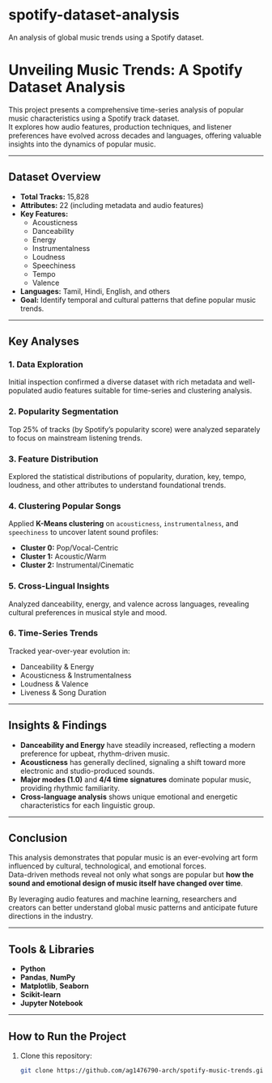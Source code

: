 # spotify-dataset-analysis
An analysis of global music trends using a Spotify dataset.
#  Unveiling Music Trends: A Spotify Dataset Analysis

This project presents a comprehensive time-series analysis of popular music characteristics using a Spotify track dataset.  
It explores how audio features, production techniques, and listener preferences have evolved across decades and languages, offering valuable insights into the dynamics of popular music.

---

##  Dataset Overview

- **Total Tracks:** 15,828  
- **Attributes:** 22 (including metadata and audio features)  
- **Key Features:**  
  - Acousticness  
  - Danceability  
  - Energy  
  - Instrumentalness  
  - Loudness  
  - Speechiness  
  - Tempo  
  - Valence  
- **Languages:** Tamil, Hindi, English, and others  
- **Goal:** Identify temporal and cultural patterns that define popular music trends.

---

##  Key Analyses

### **1. Data Exploration**
Initial inspection confirmed a diverse dataset with rich metadata and well-populated audio features suitable for time-series and clustering analysis.

### **2. Popularity Segmentation**
Top 25% of tracks (by Spotify’s popularity score) were analyzed separately to focus on mainstream listening trends.

### **3. Feature Distribution**
Explored the statistical distributions of popularity, duration, key, tempo, loudness, and other attributes to understand foundational trends.

### **4. Clustering Popular Songs**
Applied **K-Means clustering** on `acousticness`, `instrumentalness`, and `speechiness` to uncover latent sound profiles:
- **Cluster 0:** Pop/Vocal-Centric  
- **Cluster 1:** Acoustic/Warm  
- **Cluster 2:** Instrumental/Cinematic  

### **5. Cross-Lingual Insights**
Analyzed danceability, energy, and valence across languages, revealing cultural preferences in musical style and mood.

### **6. Time-Series Trends**
Tracked year-over-year evolution in:
- Danceability & Energy  
- Acousticness & Instrumentalness  
- Loudness & Valence  
- Liveness & Song Duration  

---

##  Insights & Findings

- **Danceability and Energy** have steadily increased, reflecting a modern preference for upbeat, rhythm-driven music.  
- **Acousticness** has generally declined, signaling a shift toward more electronic and studio-produced sounds.  
- **Major modes (1.0)** and **4/4 time signatures** dominate popular music, providing rhythmic familiarity.  
- **Cross-language analysis** shows unique emotional and energetic characteristics for each linguistic group.  

---

##  Conclusion

This analysis demonstrates that popular music is an ever-evolving art form influenced by cultural, technological, and emotional forces.  
Data-driven methods reveal not only what songs are popular but **how the sound and emotional design of music itself have changed over time**.

By leveraging audio features and machine learning, researchers and creators can better understand global music patterns and anticipate future directions in the industry.

---

##  Tools & Libraries

- **Python**  
- **Pandas**, **NumPy**  
- **Matplotlib**, **Seaborn**  
- **Scikit-learn**  
- **Jupyter Notebook**

---

##  How to Run the Project

1. Clone this repository:
   ```bash
   git clone https://github.com/ag1476790-arch/spotify-music-trends.git
